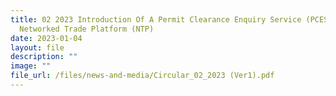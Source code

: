 ```yaml
---
title: 02 2023 Introduction Of A Permit Clearance Enquiry Service (PCES) On
  Networked Trade Platform (NTP)
date: 2023-01-04
layout: file
description: ""
image: ""
file_url: /files/news-and-media/Circular_02_2023 (Ver1).pdf
---
```

